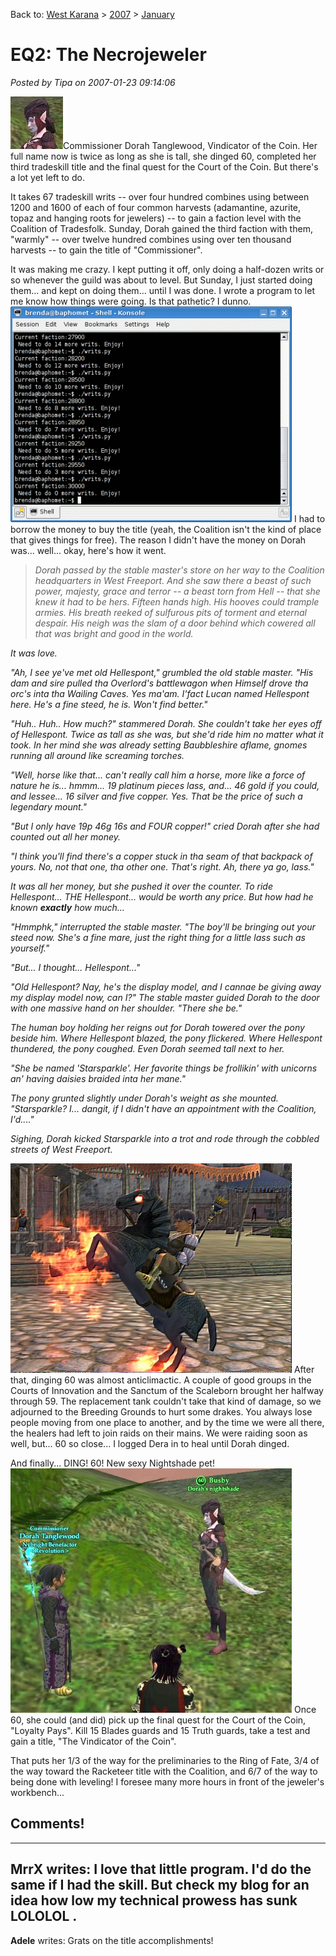 Back to: [West Karana](/posts/westkarana.md) > [2007](/posts/2007/westkarana.md) > [January](./westkarana.md)
# EQ2: The Necrojeweler

*Posted by Tipa on 2007-01-23 09:14:06*

![teaser.jpg](../../../uploads/2007/01/teaser.jpg)Commissioner Dorah Tanglewood, Vindicator of the Coin. Her full name now is twice as long as she is tall, she dinged 60, completed her third tradeskill title and the final quest for the Court of the Coin. But there's a lot yet left to do.

It takes 67 tradeskill writs -- over four hundred combines using between 1200 and 1600 of each of four common harvests (adamantine, azurite, topaz and hanging roots for jewelers) -- to gain a faction level with the Coalition of Tradesfolk. Sunday, Dorah gained the third faction with them, "warmly" -- over twelve hundred combines using over ten thousand harvests -- to gain the title of "Commissioner".


It was making me crazy. I kept putting it off, only doing a half-dozen writs or so whenever the guild was about to level. But Sunday, I just started doing them... and kept on doing them... until I was done. I wrote a program to let me know how things were going. Is that pathetic? I dunno.
![morewrits1.gif](../../../uploads/2007/01/morewrits1.gif)
I had to borrow the money to buy the title (yeah, the Coalition isn't the kind of place that gives things for free). The reason I didn't have the money on Dorah was... well... okay, here's how it went.

> *Dorah passed by the stable master's store on her way to the Coalition headquarters in West Freeport. And she saw there a beast of such power, majesty, grace and terror -- a beast torn from Hell -- that she knew it had to be hers. Fifteen hands high. His hooves could trample armies. His breath reeked of sulfurous pits of torment and eternal despair. His neigh was the slam of a door behind which cowered all that was bright and good in the world.*

*It was love.*

*"Ah, I see ye've met old Hellespont," grumbled the old stable master. "His dam and sire pulled tha Overlord's battlewagon when Himself drove tha orc's inta tha Wailing Caves. Yes ma'am. I'fact Lucan named Hellespont here. He's a fine steed, he is. Won't find better."*

*"Huh.. Huh.. How much?" stammered Dorah. She couldn't take her eyes off of Hellespont. Twice as tall as she was, but she'd ride him no matter what it took. In her mind she was already setting Baubbleshire aflame, gnomes running all around like screaming torches.*

*"Well, horse like that... can't really call him a horse, more like a force of nature he is... hmmm... 19 platinum pieces lass, and... 46 gold if you could, and lessee... 16 silver and five copper. Yes. That be the price of such a legendary mount."*

*"But I only have 19p 46g 16s and FOUR copper!" cried Dorah after she had counted out all her money.*

*"I think you'll find there's a copper stuck in tha seam of that backpack of yours. No, not that one, tha other one. That's right. Ah, there ya go, lass."*

*It was all her money, but she pushed it over the counter. To ride Hellespont... THE Hellespont... would be worth any price. But how had he known* ***exactly** how much...*

*"Hmmphk," interrupted the stable master. "The boy'll be bringing out your steed now. She's a fine mare, just the right thing for a little lass such as yourself."*

*"But... I thought... Hellespont..."*

*"Old Hellespont? Nay, he's the display model, and I cannae be giving away my display model now, can I?" The stable master guided Dorah to the door with one massive hand on her shoulder. "There she be."*

*The human boy holding her reigns out for Dorah towered over the pony beside him. Where Hellespont blazed, the pony flickered. Where Hellespont thundered, the pony coughed. Even Dorah seemed tall next to her.*

*"She be named 'Starsparkle'. Her favorite things be frollikin' with unicorns an' having daisies braided inta her mane."*

*The pony grunted slightly under Dorah's weight as she mounted. "Starsparkle? I... dangit, if I didn't have an appointment with the Coalition, I'd...."*

*Sighing, Dorah kicked Starsparkle into a trot and rode through the cobbled streets of West Freeport.*


![devilpony.jpg](../../../uploads/2007/01/devilpony.jpg)
After that, dinging 60 was almost anticlimactic. A couple of good groups in the Courts of Innovation and the Sanctum of the Scaleborn brought her halfway through 59. The replacement tank couldn't take that kind of damage, so we adjourned to the Breeding Grounds to hurt some drakes. You always lose people moving from one place to another, and by the time we were all there, the healers had left to join raids on their mains. We were raiding soon as well, but... 60 so close... I logged Dera in to heal until Dorah dinged.

And finally... DING! 60! New sexy Nightshade pet!
![dorah60.jpg](../../../uploads/2007/01/dorah60.jpg)
Once 60, she could (and did) pick up the final quest for the Court of the Coin, "Loyalty Pays". Kill 15 Blades guards and 15 Truth guards, take a test and gain a title, "The Vindicator of the Coin".

That puts her 1/3 of the way for the preliminaries to the Ring of Fate, 3/4 of the way toward the Racketeer title with the Coalition, and 6/7 of the way to being done with leveling! I foresee many more hours in front of the jeweler's workbench...
## Comments!
---
**MrrX** writes: I love that little program. I'd do the same if I had the skill. But check my blog for an idea how low my technical prowess has sunk LOLOLOL .
---
**Adele** writes: Grats on the title accomplishments!
